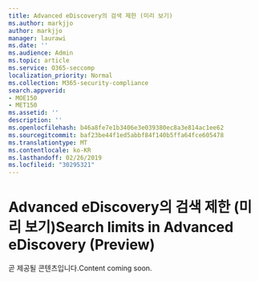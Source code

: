 ```yaml
---
title: Advanced eDiscovery의 검색 제한 (미리 보기)
ms.author: markjjo
author: markjjo
manager: laurawi
ms.date: ''
ms.audience: Admin
ms.topic: article
ms.service: O365-seccomp
localization_priority: Normal
ms.collection: M365-security-compliance
search.appverid:
- MOE150
- MET150
ms.assetid: ''
description: ''
ms.openlocfilehash: b46a8fe7e1b3406e3e039380ec8a3e814ac1ee62
ms.sourcegitcommit: baf23be44f1ed5abbf84f140b5ffa64fce605478
ms.translationtype: MT
ms.contentlocale: ko-KR
ms.lasthandoff: 02/26/2019
ms.locfileid: "30295321"
---
```

# <a name="search-limits-in-advanced-ediscovery-preview"></a><span data-ttu-id="eca53-102">Advanced eDiscovery의 검색 제한 (미리 보기)</span><span class="sxs-lookup"><span data-stu-id="eca53-102">Search limits in Advanced eDiscovery (Preview)</span></span>

<span data-ttu-id="eca53-103">곧 제공될 콘텐츠입니다.</span><span class="sxs-lookup"><span data-stu-id="eca53-103">Content coming soon.</span></span>
